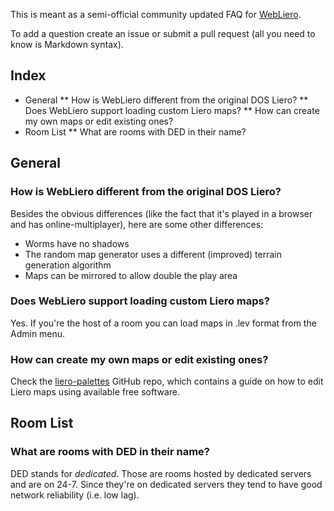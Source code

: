 This is meant as a semi-official community updated FAQ for [WebLiero](https://www.webliero.com).

To add a question create an issue or submit a pull request (all you need to know is Markdown syntax).

## Index

* General
** How is WebLiero different from the original DOS Liero?
** Does WebLiero support loading custom Liero maps?
** How can create my own maps or edit existing ones?
* Room List
** What are rooms with DED in their name?

## General

### How is WebLiero different from the original DOS Liero?

Besides the obvious differences (like the fact that it's played in a browser and has online-multiplayer), here are some other differences:

* Worms have no shadows
* The random map generator uses a different (improved) terrain generation algorithm
* Maps can be mirrored to allow double the play area

### Does WebLiero support loading custom Liero maps?

Yes. If you're the host of a room you can load maps in .lev format from the Admin menu.

### How can create my own maps or edit existing ones?

Check the [liero-palettes](https://github.com/pilaf/liero-palettes) GitHub repo, which contains a guide on how to edit Liero maps using available free software.

## Room List

### What are rooms with DED in their name?

DED stands for *dedicated*. Those are rooms hosted by dedicated servers and are on 24-7. Since they're on dedicated servers they tend to have good network reliability (i.e. low lag).
